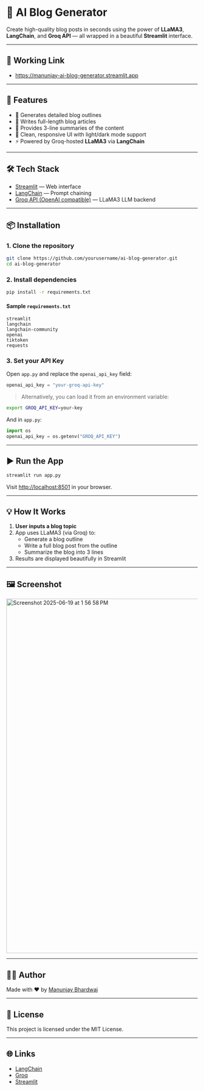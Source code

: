 # 🧠 AI Blog Generator

Create high-quality blog posts in seconds using the power of **LLaMA3**, **LangChain**, and **Groq API** — all wrapped in a beautiful **Streamlit** interface.

---
## 🚀 Working Link

- https://manunjay-ai-blog-generator.streamlit.app

---

## 🚀 Features

- 🧩 Generates detailed blog outlines
- 📄 Writes full-length blog articles
- 🧠 Provides 3-line summaries of the content
- 🎨 Clean, responsive UI with light/dark mode support
- ⚡ Powered by Groq-hosted **LLaMA3** via **LangChain**

---

## 🛠 Tech Stack

- [Streamlit](https://streamlit.io/) — Web interface
- [LangChain](https://www.langchain.com/) — Prompt chaining
- [Groq API (OpenAI compatible)](https://groq.com/) — LLaMA3 LLM backend

---

## 📦 Installation

### 1. Clone the repository

```bash
git clone https://github.com/yourusername/ai-blog-generator.git
cd ai-blog-generator
```

### 2. Install dependencies

```bash
pip install -r requirements.txt
```

#### Sample `requirements.txt`

```text
streamlit
langchain
langchain-community
openai
tiktoken
requests
```

### 3. Set your API Key

Open `app.py` and replace the `openai_api_key` field:

```python
openai_api_key = "your-groq-api-key"
```

> Alternatively, you can load it from an environment variable:

```bash
export GROQ_API_KEY=your-key
```

And in `app.py`:

```python
import os
openai_api_key = os.getenv("GROQ_API_KEY")
```

---

## ▶️ Run the App

```bash
streamlit run app.py
```

Visit [http://localhost:8501](http://localhost:8501) in your browser.

---

## 💡 How It Works

1. **User inputs a blog topic**
2. App uses LLaMA3 (via Groq) to:
   - Generate a blog outline
   - Write a full blog post from the outline
   - Summarize the blog into 3 lines
3. Results are displayed beautifully in Streamlit

---

## 🖼 Screenshot
<img width="931" alt="Screenshot 2025-06-19 at 1 56 58 PM" src="https://github.com/user-attachments/assets/a510cbf7-0caa-4a99-af94-9bf4d209addc" />


---

## 👨‍💻 Author

Made with ❤️ by [Manunjay Bhardwaj](https://github.com/ManunjayBhardwaj)

---

## 📜 License

This project is licensed under the MIT License.

---

## 🌐 Links

- [LangChain](https://www.langchain.com/)
- [Groq](https://groq.com/)
- [Streamlit](https://streamlit.io/)
